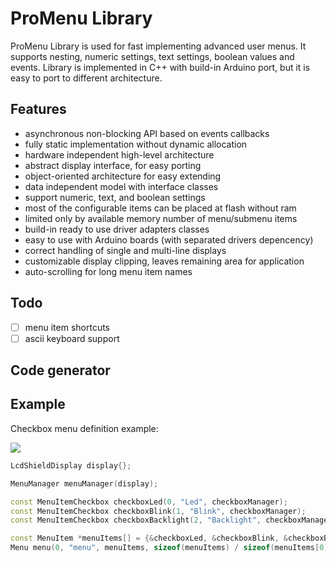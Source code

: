 # ProMenu Library
ProMenu Library is used for fast implementing advanced user menus.
It supports nesting, numeric settings, text settings, boolean values and events.
Library is implemented in C++ with build-in Arduino port, but it is easy to
port to different architecture.

## Features
* asynchronous non-blocking API based on events callbacks
* fully static implementation without dynamic allocation
* hardware independent high-level architecture
* abstract display interface, for easy porting
* object-oriented architecture for easy extending
* data independent model with interface classes
* support numeric, text, and boolean settings
* most of the configurable items can be placed at flash without ram
* limited only by available memory number of menu/submenu items
* build-in ready to use driver adapters classes
* easy to use with Arduino boards (with separated drivers depencency)
* correct handling of single and multi-line displays
* customizable display clipping, leaves remaining area for application
* auto-scrolling for long menu item names

## Todo
- [ ] menu item shortcuts
- [ ] ascii keyboard support

## Code generator

## Example

Checkbox menu definition example:

![](https://github.com/marcibor85/ProMenu/assets/checkbox.gif)

```cpp
LcdShieldDisplay display{};

MenuManager menuManager(display);

const MenuItemCheckbox checkboxLed(0, "Led", checkboxManager);
const MenuItemCheckbox checkboxBlink(1, "Blink", checkboxManager);
const MenuItemCheckbox checkboxBacklight(2, "Backlight", checkboxManager);

const MenuItem *menuItems[] = {&checkboxLed, &checkboxBlink, &checkboxBacklight};
Menu menu(0, "menu", menuItems, sizeof(menuItems) / sizeof(menuItems[0]));
```
